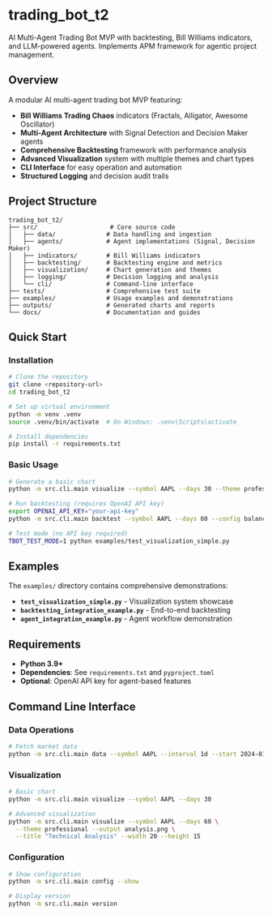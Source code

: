 
# trading_bot_t2

AI Multi-Agent Trading Bot MVP with backtesting, Bill Williams indicators, and LLM-powered agents. Implements APM framework for agentic project management.

## Overview

A modular AI multi-agent trading bot MVP featuring:
- **Bill Williams Trading Chaos** indicators (Fractals, Alligator, Awesome Oscillator)
- **Multi-Agent Architecture** with Signal Detection and Decision Maker agents
- **Comprehensive Backtesting** framework with performance analysis
- **Advanced Visualization** system with multiple themes and chart types
- **CLI Interface** for easy operation and automation
- **Structured Logging** and decision audit trails

## Project Structure

```
trading_bot_t2/
├── src/                    # Core source code
│   ├── data/              # Data handling and ingestion
│   ├── agents/            # Agent implementations (Signal, Decision Maker)
│   ├── indicators/        # Bill Williams indicators
│   ├── backtesting/       # Backtesting engine and metrics
│   ├── visualization/     # Chart generation and themes
│   ├── logging/           # Decision logging and analysis
│   └── cli/               # Command-line interface
├── tests/                 # Comprehensive test suite
├── examples/              # Usage examples and demonstrations
├── outputs/               # Generated charts and reports
└── docs/                  # Documentation and guides
```

## Quick Start

### Installation

```bash
# Clone the repository
git clone <repository-url>
cd trading_bot_t2

# Set up virtual environment
python -m venv .venv
source .venv/bin/activate  # On Windows: .venv\Scripts\activate

# Install dependencies
pip install -r requirements.txt
```

### Basic Usage

```bash
# Generate a basic chart
python -m src.cli.main visualize --symbol AAPL --days 30 --theme professional

# Run backtesting (requires OpenAI API key)
export OPENAI_API_KEY="your-api-key"
python -m src.cli.main backtest --symbol AAPL --days 60 --config balanced

# Test mode (no API key required)
TBOT_TEST_MODE=1 python examples/test_visualization_simple.py
```

## Examples

The `examples/` directory contains comprehensive demonstrations:

- **`test_visualization_simple.py`** - Visualization system showcase
- **`backtesting_integration_example.py`** - End-to-end backtesting
- **`agent_integration_example.py`** - Agent workflow demonstration

## Requirements

- **Python 3.9+**
- **Dependencies**: See `requirements.txt` and `pyproject.toml`
- **Optional**: OpenAI API key for agent-based features

## Command Line Interface

### Data Operations
```bash
# Fetch market data
python -m src.cli.main data --symbol AAPL --interval 1d --start 2024-01-01 --end 2024-01-10
```

### Visualization
```bash
# Basic chart
python -m src.cli.main visualize --symbol AAPL --days 30

# Advanced visualization
python -m src.cli.main visualize --symbol AAPL --days 60 \
  --theme professional --output analysis.png \
  --title "Technical Analysis" --width 20 --height 15
```

### Configuration
```bash
# Show configuration
python -m src.cli.main config --show

# Display version
python -m src.cli.main version
```

